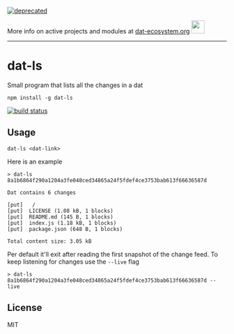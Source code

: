 [![deprecated](http://badges.github.io/stability-badges/dist/deprecated.svg)](https://dat-ecosystem.org/) 

More info on active projects and modules at [dat-ecosystem.org](https://dat-ecosystem.org/) <img src="https://i.imgur.com/qZWlO1y.jpg" width="30" height="30" /> 

---

# dat-ls

Small program that lists all the changes in a dat

```
npm install -g dat-ls
```

[![build status](http://img.shields.io/travis/mafintosh/dat-ls.svg?style=flat)](http://travis-ci.org/mafintosh/dat-ls)

## Usage

```
dat-ls <dat-link>
```

Here is an example

```
> dat-ls 8a1b6864f290a1204a3fe048ced34865a24f5fdef4ce3753bab613f66636587d

Dat contains 6 changes

[put]   /
[put]  LICENSE (1.08 kB, 1 blocks)
[put]  README.md (145 B, 1 blocks)
[put]  index.js (1.18 kB, 1 blocks)
[put]  package.json (648 B, 1 blocks)

Total content size: 3.05 kB
```

Per default it'll exit after reading the first snapshot of the change feed.
To keep listening for changes use the `--live` flag

```
> dat-ls 8a1b6864f290a1204a3fe048ced34865a24f5fdef4ce3753bab613f66636587d --live
```

## License

MIT
